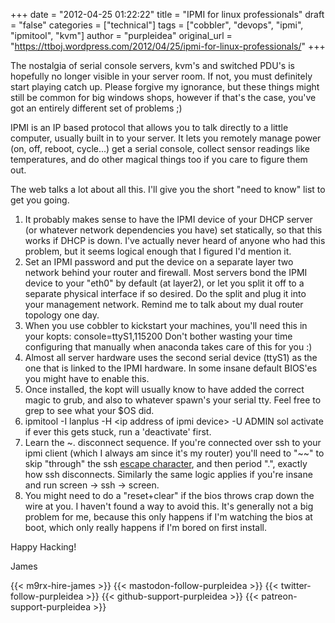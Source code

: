 +++
date = "2012-04-25 01:22:22"
title = "IPMI for linux professionals"
draft = "false"
categories = ["technical"]
tags = ["cobbler", "devops", "ipmi", "ipmitool", "kvm"]
author = "purpleidea"
original_url = "https://ttboj.wordpress.com/2012/04/25/ipmi-for-linux-professionals/"
+++

The nostalgia of serial console servers, kvm's and switched PDU's is hopefully no longer visible in your server room. If not, you must definitely start playing catch up. Please forgive my ignorance, but these things might still be common for big windows shops, however if that's the case, you've got an entirely different set of problems ;)

IPMI is an IP based protocol that allows you to talk directly to a little computer, usually built in to your server. It lets you remotely manage power (on, off, reboot, cycle...) get a serial console, collect sensor readings like temperatures, and do other magical things too if you care to figure them out.

The web talks a lot about all this. I'll give you the short "need to know" list to get you going.
<ol>
	<li>It probably makes sense to have the IPMI device of your DHCP server (or whatever network dependencies you have) set statically, so that this works if DHCP is down. I've actually never heard of anyone who had this problem, but it seems logical enough that I figured I'd mention it.</li>
	<li>Set an IPMI password and put the device on a separate layer two network behind your router and firewall. Most servers bond the IPMI device to your "eth0" by default (at layer2), or let you split it off to a separate physical interface if so desired. Do the split and plug it into your management network. Remind me to talk about my dual router topology one day.</li>
	<li>When you use cobbler to kickstart your machines, you'll need this in your kopts:
console=ttyS1,115200
Don't bother wasting your time configuring that manually when anaconda takes care of this for you :)</li>
	<li>Almost all server hardware uses the second serial device (ttyS1) as the one that is linked to the IPMI hardware. In some insane default BIOS'es you might have to enable this.</li>
	<li>Once installed, the kopt will usually know to have added the correct magic to grub, and also to whatever spawn's your serial tty. Feel free to grep to see what your $OS did.</li>
	<li>ipmitool -I lanplus -H &lt;ip address of ipmi device&gt; -U ADMIN sol activate
if ever this gets stuck, run a 'deactivate' first.</li>
	<li>Learn the ~. disconnect sequence. If you're connected over ssh to your ipmi client (which I always am since it's my router) you'll need to "~~" to skip "through" the ssh <a title="how to use ssh escape characters" href="/blog/2012/04/25/how-to-use-ssh-escape-characters/">escape character</a>, and then period ".", exactly how ssh disconnects. Similarly the same logic applies if you're insane and run screen -&gt; ssh -&gt; screen.</li>
	<li>You might need to do a "reset+clear" if the bios throws crap down the wire at you. I haven't found a way to avoid this. It's generally not a big problem for me, because this only happens if I'm watching the bios at boot, which only really happens if I'm bored on first install.</li>
</ol>
Happy Hacking!

James

{{< m9rx-hire-james >}}
{{< mastodon-follow-purpleidea >}}
{{< twitter-follow-purpleidea >}}
{{< github-support-purpleidea >}}
{{< patreon-support-purpleidea >}}
